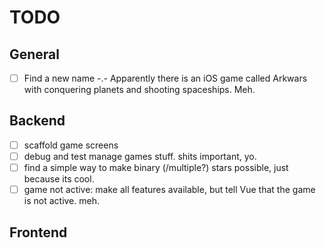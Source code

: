 # TODO

## General

- [ ] Find a new name -.- Apparently there is an iOS game called Arkwars with conquering planets and shooting spaceships. Meh.

## Backend
- [ ] scaffold game screens
- [ ] debug and test manage games stuff. shits important, yo.
- [ ] find a simple way to make binary (/multiple?) stars possible, just because its cool.
- [ ] game not active: make all features available, but tell Vue that the game is not active. meh.

## Frontend


